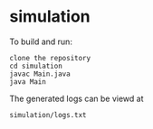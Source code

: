 # simulation

To build and run: 
```
clone the repository
cd simulation
javac Main.java
java Main
```

The generated logs can be viewd at
```
simulation/logs.txt
```
